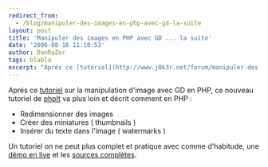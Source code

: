 ```yaml
---
redirect_from:
  - /blog/manipuler-des-images-en-php-avec-gd-la-suite
layout: post
title: 'Manipuler des images en PHP avec GD ... la suite'
date: '2006-08-16 11:10:53'
author: DanRaZor
tags: blabla
excerpt: "Aprés ce [tutoriel](http://www.j0k3r.net/forum/manipuler-des-images-en-php-avec-gd-1432.htm) sur la manipulation d'image avec GD en PHP,   ce nouveau tutoriel de [phpIt](http://www.phpit.net/) va plus loin et décrit comment en PHP :  \n  \n* Redimensionner des images   * Créer des miniatures ( thumbnails )   * Insérer du texte      …"
---
```


Aprés ce [tutoriel](http://www.j0k3r.net/forum/manipuler-des-images-en-php-avec-gd-1432.htm) sur la manipulation d'image avec GD en PHP,   ce nouveau tutoriel de [phpIt](http://www.phpit.net/) va plus loin et décrit comment en PHP :

* Redimensionner des images
* Créer des miniatures ( thumbnails )
* Insérer du texte dans l'image ( watermarks )

Un tutoriel on ne peut plus complet et pratique   avec comme d'habitude, une [démo en live](http://www.phpit.net/demo/introduction%20php%20image%20functions/2/resize.php) et les [sources complètes](http://www.phpit.net/demo/introduction%20php%20image%20functions/2/resize.phps).
